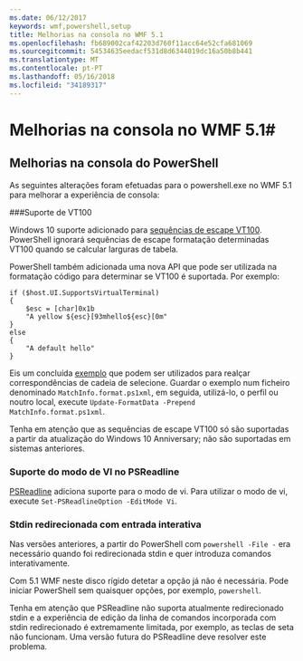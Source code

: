 ```yaml
---
ms.date: 06/12/2017
keywords: wmf,powershell,setup
title: Melhorias na consola no WMF 5.1
ms.openlocfilehash: fb689002caf42203d760f11acc64e52cfa681069
ms.sourcegitcommit: 54534635eedacf531d8d6344019dc16a50b8b441
ms.translationtype: MT
ms.contentlocale: pt-PT
ms.lasthandoff: 05/16/2018
ms.locfileid: "34189317"
---
```

# <a name="console-improvements-in-wmf-51"></a>Melhorias na consola no WMF 5.1#

## <a name="powershell-console-improvements"></a>Melhorias na consola do PowerShell

As seguintes alterações foram efetuadas para o powershell.exe no WMF 5.1 para melhorar a experiência de consola:

###<a name="vt100-support"></a>Suporte de VT100

Windows 10 suporte adicionado para [sequências de escape VT100](https://msdn.microsoft.com/en-us/library/windows/desktop/mt638032(v=vs.85).aspx).
PowerShell ignorará sequências de escape formatação determinadas VT100 quando se calcular larguras de tabela.

PowerShell também adicionada uma nova API que pode ser utilizada na formatação código para determinar se VT100 é suportada.
Por exemplo:

```
if ($host.UI.SupportsVirtualTerminal)
{
    $esc = [char]0x1b
    "A yellow ${esc}[93mhello${esc}[0m"
}
else
{
    "A default hello"
}
```
Eis um concluída [exemplo](https://gist.github.com/lzybkr/dcb973dccd54900b67783c48083c28f7) que podem ser utilizados para realçar correspondências de cadeia de selecione.
Guardar o exemplo num ficheiro denominado `MatchInfo.format.ps1xml`, em seguida, utilizá-lo, o perfil ou noutro local, execute `Update-FormatData -Prepend MatchInfo.format.ps1xml`.

Tenha em atenção que as sequências de escape VT100 só são suportadas a partir da atualização do Windows 10 Anniversary; não são suportadas em sistemas anteriores.

### <a name="vi-mode-support-in-psreadline"></a>Suporte do modo de VI no PSReadline

[PSReadline](https://github.com/lzybkr/PSReadLine) adiciona suporte para o modo de vi. Para utilizar o modo de vi, execute `Set-PSReadlineOption -EditMode Vi`.

### <a name="redirected-stdin-with-interactive-input"></a>Stdin redirecionada com entrada interativa

Nas versões anteriores, a partir do PowerShell com `powershell -File -` era necessário quando foi redirecionada stdin e quer introduza comandos interativamente.

Com 5.1 WMF neste disco rígido detetar a opção já não é necessária.
Pode iniciar PowerShell sem quaisquer opções, por exemplo, `powershell`.

Tenha em atenção que PSReadline não suporta atualmente redirecionado stdin e a experiência de edição da linha de comandos incorporada com stdin redirecionado é extremamente limitada, por exemplo, as teclas de seta não funcionam.
Uma versão futura do PSReadline deve resolver este problema.
